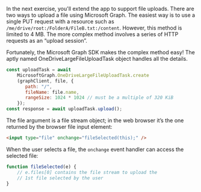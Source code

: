 In the next exercise, you'll extend the app to support file uploads. There are two ways to upload a file using Microsoft Graph. The easiest way is to use a single PUT request with a resource such as `/me/drive/root:/FolderA/FileB.txt:/content`. However, this method is limited to 4 MB. The more complex method involves a series of HTTP requests as an “upload session”.

Fortunately, the Microsoft Graph SDK makes the complex method easy! The aptly named OneDriveLargeFileUploadTask object handles all the details.

```javascript
const uploadTask = await
    MicrosoftGraph.OneDriveLargeFileUploadTask.create
    (graphClient, file, {
       path: "/",
       fileName: file.name,
       rangeSize: 1024 * 1024 // must be a multiple of 320 KiB
    });
const response = await uploadTask.upload();
```

The file argument is a file stream object; in the web browser it’s the one returned by the browser file input element:

```html
<input type="file" onchange="fileSelected(this);" />
```

When the user selects a file, the `onchange` event handler can access the selected file:

```javascript
function fileSelected(e) {
    // e.files[0] contains the file stream to upload the 
    // 1st file selected by the user
}
```